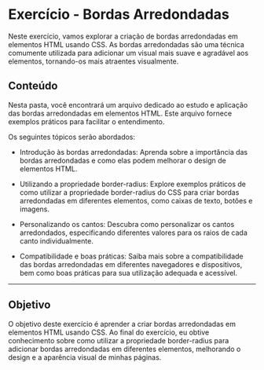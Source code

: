 # Exercício - Bordas Arredondadas

Neste exercício, vamos explorar a criação de bordas arredondadas em elementos HTML usando CSS. As bordas arredondadas são uma técnica comumente utilizada para adicionar um visual mais suave e agradável aos elementos, tornando-os mais atraentes visualmente.

## Conteúdo

Nesta pasta, você encontrará um arquivo dedicado ao estudo e aplicação das bordas arredondadas em elementos HTML. Este arquivo fornece exemplos práticos para facilitar o entendimento.

Os seguintes tópicos serão abordados:

- Introdução às bordas arredondadas: Aprenda sobre a importância das bordas arredondadas e como elas podem melhorar o design de elementos HTML.

- Utilizando a propriedade border-radius: Explore exemplos práticos de como utilizar a propriedade border-radius do CSS para criar bordas arredondadas em diferentes elementos, como caixas de texto, botões e imagens.

- Personalizando os cantos: Descubra como personalizar os cantos arredondados, especificando diferentes valores para os raios de cada canto individualmente.

- Compatibilidade e boas práticas: Saiba mais sobre a compatibilidade das bordas arredondadas em diferentes navegadores e dispositivos, bem como boas práticas para sua utilização adequada e acessível.

---

## Objetivo

O objetivo deste exercício é aprender a criar bordas arredondadas em elementos HTML usando CSS. Ao final do exercício, eu obtive conhecimento sobre como utilizar a propriedade border-radius para adicionar bordas arredondadas em diferentes elementos, melhorando o design e a aparência visual de minhas páginas.
